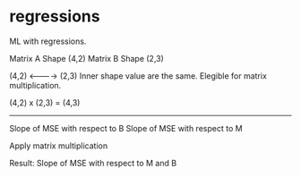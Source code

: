 # regressions

ML with regressions.

Matrix A Shape (4,2)
Matrix B Shape (2,3)

(4,2) <----> (2,3) Inner shape value are the same. Elegible for matrix multiplication.

(4,2) x (2,3) = (4,3)

---

Slope of MSE with respect to B
Slope of MSE with respect to M

Apply matrix multiplication

Result:
Slope of MSE with respect to M and B

